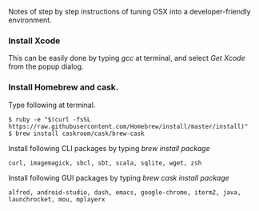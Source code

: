 Notes of step by step instructions of tuning OSX into a developer-friendly environment.

### Install Xcode

This can be easily done by typing *gcc* at terminal, and select *Get Xcode* from the popup dialog.

### Install Homebrew and cask.

Type following at terminal.

    $ ruby -e "$(curl -fsSL https://raw.githubusercontent.com/Homebrew/install/master/install)"
    $ brew install caskroom/cask/brew-cask
    

Install following CLI packages by typing *brew install package*

    curl, imagemagick, sbcl, sbt, scala, sqlite, wget, zsh

Install following GUI packages by typing *brew cask install package*

    alfred, android-studio, dash, emacs, google-chrome, iterm2, java, launchrocket, mou, mplayerx
